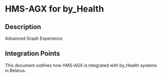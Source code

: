 # HMS-AGX for by_Health

## Description

Advanced Graph Experience

## Integration Points

This document outlines how HMS-AGX is integrated with by_Health systems in Belarus.
